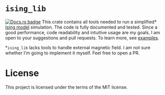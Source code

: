 # `ising_lib`
[![Docs.rs badge](https://docs.rs/ising_lib/badge.svg)](https://docs.rs/ising_lib/)
This crate contains all tools needed to run a simplified* [Ising model]
simulation. The code is fully documented and tested. Since a good performance,
code readability and intuitive usage are my goals, I am open to your
suggestions and pull requests. To learn more, see [examples].

\*`ising_lib` lacks tools to handle external magnetic field. I am not sure
whether I'm going to implement it myself. Feel free to open a PR.

# License
This project is licensed under the terms of the MIT license.

[Ising model]:https://en.wikipedia.org/wiki/Ising_model
[examples]:https://github.com/micouy/ising_lib/tree/master/examples
